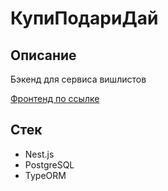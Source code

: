 # КупиПодариДай

## Описание
  Бэкенд для сервиса вишлистов 

  [Фронтенд по ссылке](https://github.com/yandex-praktikum/kupipodariday-frontend)

## Стек
 * Nest.js
 * PostgreSQL 
 * TypeORM 